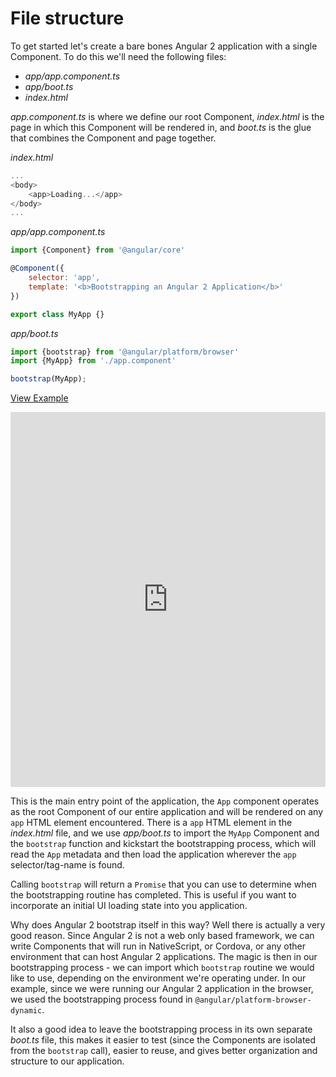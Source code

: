 # File structure

To get started let's create a bare bones Angular 2 application with a single Component. To do this we'll need the following files:

- *app/app.component.ts*
- *app/boot.ts*
- *index.html*

*app.component.ts* is where we define our root Component, *index.html* is the page in which this Component will be rendered in, and *boot.ts* is the glue that combines the Component and page together.  

*index.html*

```js
...
<body>
	<app>Loading...</app>
</body>
...
```

*app/app.component.ts*

```js
import {Component} from '@angular/core'

@Component({
	selector: 'app',
	template: '<b>Bootstrapping an Angular 2 Application</b>'
})

export class MyApp {}
```
*app/boot.ts*

```js
import {bootstrap} from '@angular/platform/browser'
import {MyApp} from './app.component'

bootstrap(MyApp);
```

[View Example](https://plnkr.co/edit/RVzLRp3rt4LgQfGSHIsx?p=preview)

<iframe class="no-pdf" style="width: 100%; height: 600px" src="http://embed.plnkr.co/RVzLRp3rt4LgQfGSHIsx/" frameborder="0" allowfullscren="allowfullscren"></iframe>

This is the main entry point of the application, the `App` component operates as the root Component of our entire application and will be rendered on any `app` HTML element encountered. There is a `app` HTML element in the *index.html* file, and we use *app/boot.ts* to import the `MyApp` Component and the `bootstrap` function and kickstart the bootstrapping process, which will read the `App` metadata and then load the application wherever the `app` selector/tag-name is found. 

Calling `bootstrap` will return a `Promise` that you can use to determine when the bootstrapping routine has completed. This is useful if you want to incorporate an initial UI loading state into you application. 

Why does Angular 2 bootstrap itself in this way? Well there is actually a very good reason. Since Angular 2 is not a web only based framework, we can write Components that will run in NativeScript, or Cordova, or any other environment that can host Angular 2 applications. The magic is then in our bootstrapping process - we can import which `bootstrap` routine we would like to use, depending on the environment we're operating under. In our example, since we were running our Angular 2 application in the browser, we used the bootstrapping process found in `@angular/platform-browser-dynamic`. 


It also a good idea to leave the bootstrapping process in its own separate *boot.ts* file, this makes it easier to test (since the Components are isolated from the `bootstrap` call), easier to reuse, and gives better organization and structure to our application. 